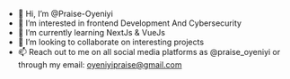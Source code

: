 - 👋 Hi, I’m @Praise-Oyeniyi
- 👀 I’m interested in frontend Development And Cybersecurity
- 🌱 I’m currently learning NextJs & VueJs
- 💞️ I’m looking to collaborate on interesting projects
- 📫 Reach out to me on all social media platforms as @praise_oyeniyi or through my email: oyeniyipraise@gmail.com

<!---
Praise-Oyeniyi/Praise-Oyeniyi is a ✨ special ✨ repository because its `README.md` (this file) appears on your GitHub profile.
You can click the Preview link to take a look at your changes.
--->
